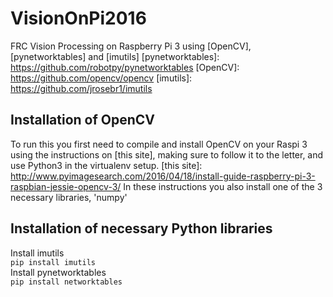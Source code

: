# VisionOnPi2016
FRC Vision Processing on Raspberry Pi 3 using [OpenCV], [pynetworktables] and [imutils]
[pynetworktables]: https://github.com/robotpy/pynetworktables
[OpenCV]: https://github.com/opencv/opencv
[imutils]: https://github.com/jrosebr1/imutils

Installation of OpenCV
----------------------
To run this you first need to compile and install OpenCV on your Raspi 3 using the instructions on [this site], making sure to follow it to the letter, and use Python3 in the virtualenv setup.
[this site]: http://www.pyimagesearch.com/2016/04/18/install-guide-raspberry-pi-3-raspbian-jessie-opencv-3/
In these instructions you also install one of the 3 necessary libraries, 'numpy'

Installation of necessary Python libraries
------------------------------------------
Install imutils  
`pip install imutils`  
Install pynetworktables  
`pip install networktables`  

